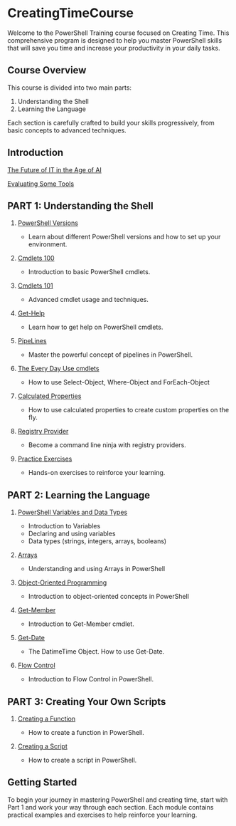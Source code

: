 # CreatingTimeCourse

Welcome to the PowerShell Training course focused on Creating Time. This comprehensive program is designed to help you master PowerShell skills that will save you time and increase your productivity in your daily tasks.

## Course Overview

This course is divided into two main parts:

1. Understanding the Shell
2. Learning the Language

Each section is carefully crafted to build your skills progressively, from basic concepts to advanced techniques.

## Introduction

[The Future of IT in the Age of AI](intro/thefutureofit.md/futureofit.md)

[Evaluating Some Tools](intro/tools/evaluatingsometools.md)



## PART 1: Understanding the Shell

1. [PowerShell Versions](part1/PowershellVersions/index.md)
   - Learn about different PowerShell versions and how to set up your environment.

2. [Cmdlets 100](part1/Cmdlets100/index.md)
   - Introduction to basic PowerShell cmdlets.

3. [Cmdlets 101](part1/Cmdlets101/index.md)
   - Advanced cmdlet usage and techniques.

4. [Get-Help](part1/Get-Help/gethelp.md)
   - Learn how to get help on PowerShell cmdlets.

5. [PipeLines](part1/PipeLiningAlias/pipeline.md)
   - Master the powerful concept of pipelines in PowerShell.

6. [The Every Day Use cmdlets](part1/TheParetoCmdlets/paretocmdlets.md)
   - How to use Select-Object, Where-Object and ForEach-Object

7. [Calculated Properties](part1/CalculatedProperties/calculatedProperties.md)
   - How to use calculated properties to create custom properties on the fly.

8. [Registry Provider](part1/registryProvider/regproviders.md)
   - Become a command line ninja with registry providers.

9. [Practice Exercises](part1/PracticeExercises/UserParameters/index.md)
   - Hands-on exercises to reinforce your learning.

## PART 2: Learning the Language

1. [PowerShell Variables and Data Types](part2/variableslogic101/variablelogic.md)
   - Introduction to Variables
   - Declaring and using variables
   - Data types (strings, integers, arrays, booleans)

2. [Arrays](part2/arrays/arrays.md)
   - Understanding and using Arrays in PowerShell

3. [Object-Oriented Programming](part2/objectoriented/index.md)
   - Introduction to object-oriented concepts in PowerShell

3. [Get-Member](part2/get-member/getmember.md)
   - Introduction to Get-Member cmdlet.

4. [Get-Date](part2/getdate/getdate.md)
   - The DatimeTime Object. How to use Get-Date.

5. [Flow Control](part2/flowcontrol/flowcontrol.md)
   - Introduction to Flow Control in PowerShell.

## PART 3: Creating Your Own Scripts

1. [Creating a Function](part3/creatingyourownscripts/functions.md)
   - How to create a function in PowerShell.

2. [Creating a Script](part3/creatingyourownscripts/script.md)
   - How to create a script in PowerShell.

## Getting Started

To begin your journey in mastering PowerShell and creating time, start with Part 1 and work your way through each section. Each module contains practical examples and exercises to help reinforce your learning.


